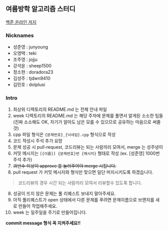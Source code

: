 ## 여름방학 알고리즘 스터디

[백준 온라인 저지](https://www.acmicpc.net/)

### Nicknames

- 성준영 : junyoung
- 오영택 : teki
- 조주영 : jojju
- 강석윤 : sheep1500
- 정소현 : doradora23
- 김성주 : tjdwn9410
- 김민호 : dolplusi

### Intro

1. 최상위 디렉토리의 README.md 는 전체 안내 파일
2. week 디렉토리의 README.md 는 해당 주차에 문제를 풀면서 알게된 소소한 팁들 (진짜 소소해도 OK, 자기가 알아도 남은 모를 수 있으므로 공유하는 마음으로 써줄 것)
3. cpp 파일 형식은 `{문제번호}_{닉네임}.cpp` 형식으로 작성
4. 코드 작성시 주석 추가 요망
5. 문제 성공 시 pull-request, 코드리뷰는 되는 사람끼리 모여서, merge 는 성주녕이
6. 커밋 메시지는 `[{이름}] {문제번호}번 {메시지}` 형태로 작성 (ex. \[성준영] 1000번 주석 추가)  
7. ~~과반수 이상이 approve 를 눌러주어야 merge 시킵니다.~~
7. pull request 가 커밋 메시지와 형식만 맞으면 일단 머지시키도록 하겠습니다.
 > 코드리뷰의 경우 시간 되는 사람끼리 모여서 리뷰할수 있도록 합니다.
8. 성공이 뜨지 않은 문제는 풀 리퀘스트 보내지 말아주세요.
9. 아직 풀리퀘스트가 open 상태에서 다른 문제를 푸려면 문제이름으로 브랜치를 새로 만들어 작업해주세요.
10. week 는 일주일을 주기로 만들어집니다.

**commit message 형식 꼭 지켜주세요!!**